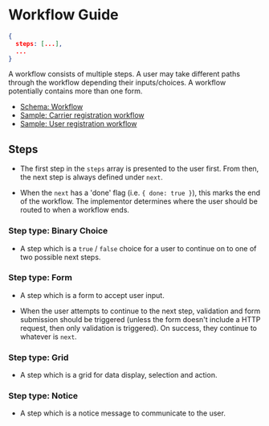 # Workflow Guide

```json
{
  steps: [...],
  ...
}
```

A workflow consists of multiple steps. A user may take different paths through the workflow depending their inputs/choices. A workflow potentially contains more than one form.

- [Schema: Workflow](../schemas/generic/workflow/workflow+v1.schema.json)
- [Sample: Carrier registration workflow](../samples/sample-marco-workflow-carrier-registration.json)
- [Sample: User registration workflow](../samples/sample-marco-user-registration.json)

## Steps

- The first step in the `steps` array is presented to the user first. From then, the next step is always defined under `next`.

- When the `next` has a 'done' flag (i.e. `{ done: true }`), this marks the end of the workflow. The implementor determines where the user should be routed to when a workflow ends.

### Step type: Binary Choice

- A step which is a `true` / `false` choice for a user to continue on to one of two possible next steps.

### Step type: Form

- A step which is a form to accept user input.

- When the user attempts to continue to the next step, validation and form submission should be triggered (unless the form doesn't include a HTTP request, then only validation is triggered). On success, they continue to whatever is `next`.

### Step type: Grid

- A step which is a grid for data display, selection and action.

### Step type: Notice

- A step which is a notice message to communicate to the user.
